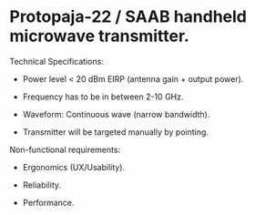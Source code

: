 # Protopaja-22 / SAAB handheld microwave transmitter.

Technical Specifications:

  * Power level < 20 dBm EIRP (antenna gain + output power).

  * Frequency has to be in between 2-10 GHz.

  * Waveform: Continuous wave (narrow bandwidth).

  * Transmitter will be targeted manually by pointing.


Non-functional requirements:

  * Ergonomics (UX/Usability).

  * Reliability.

  * Performance.

  
  
